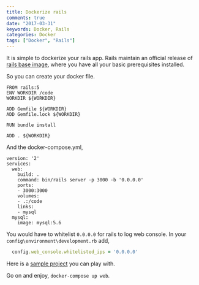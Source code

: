 ```yaml
---
title: Dockerize rails
comments: true
date: "2017-03-31"
keywords: Docker, Rails
categories: Docker
tags: ["Docker", "Rails"]
---
```


It is simple to dockerize your rails app. Rails maintain an official release of [rails base image](https://hub.docker.com/r/library/rails/), where you have all your basic prerequisites installed.

So you can create your docker file.

```docker
FROM rails:5
ENV WORKDIR /code
WORKDIR ${WORKDIR}

ADD Gemfile ${WORKDIR}
ADD Gemfile.lock ${WORKDIR}

RUN bundle install

ADD . ${WORKDIR}
```

And the docker-compose.yml,

```docker
version: '2'
services:
  web:
    build: .
    command: bin/rails server -p 3000 -b '0.0.0.0'
    ports:
    - 3000:3000
    volumes:
    - .:/code
    links:
    - mysql
  mysql:
    image: mysql:5.6
```

You would have to whitelist `0.0.0.0` for rails to log web console. In your `config\environment\development.rb` add,

```ruby
  config.web_console.whitelisted_ips = '0.0.0.0'
```

Here is a [sample project](https://github.com/ashrafuzzaman/resumebuilder) you can play with.

Go on and enjoy, `docker-compose up web`.
